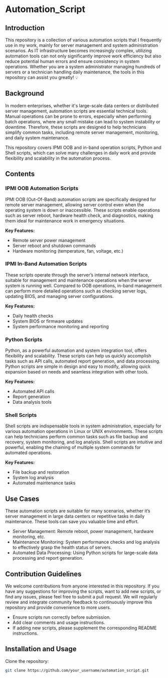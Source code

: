 # Automation_Script

## Introduction

This repository is a collection of various automation scripts that I frequently use in my work, mainly for server management and system administration scenarios. As IT infrastructure becomes increasingly complex, utilizing automation tools can not only significantly improve work efficiency but also reduce potential human errors and ensure consistency in system operations. Whether you are a system administrator managing hundreds of servers or a technician handling daily maintenance, the tools in this repository can assist you greatly! 💡

## Background

In modern enterprises, whether it's large-scale data centers or distributed server management, automation scripts are essential technical tools. Manual operations can be prone to errors, especially when performing batch operations, where any small mistake can lead to system instability or downtime. Therefore, these scripts are designed to help technicians simplify common tasks, including remote server management, monitoring, and daily system maintenance.

This repository covers IPMI OOB and in-band operation scripts, Python and Shell scripts, which can solve many challenges in daily work and provide flexibility and scalability in the automation process.

## Contents

### IPMI OOB Automation Scripts

IPMI OOB (Out-Of-Band) automation scripts are specifically designed for remote server management, allowing server control even when the operating system is down or inaccessible. These scripts enable operations such as server reboot, hardware health check, and diagnostics, making them ideal for maintenance work in emergency situations.

**Key Features:**
- Remote server power management
- Server reboot and shutdown commands
- Hardware monitoring (temperature, fan, voltage, etc.)

### IPMI In-Band Automation Scripts

These scripts operate through the server’s internal network interface, suitable for management and maintenance operations when the server system is running well. Compared to OOB operations, in-band management can perform more detailed operations such as checking server logs, updating BIOS, and managing server configurations.

**Key Features:**
- Daily health checks
- System BIOS or firmware updates
- System performance monitoring and reporting

### Python Scripts

Python, as a powerful automation and system integration tool, offers flexibility and scalability. These scripts can help us quickly accomplish tasks such as API calls, automated report generation, and data processing. Python scripts are simple in design and easy to modify, allowing quick expansion based on needs and seamless integration with other tools.

**Key Features:**
- Automated API calls
- Report generation
- Data analysis tools

### Shell Scripts

Shell scripts are indispensable tools in system administration, especially for various automation operations in Linux or UNIX environments. These scripts can help technicians perform common tasks such as file backup and recovery, system monitoring, and log analysis. Shell scripts are intuitive and powerful, enabling the chaining of multiple system commands for automated operations.

**Key Features:**
- File backup and restoration
- System log analysis
- Automated maintenance tasks

## Use Cases

These automation scripts are suitable for many scenarios, whether it’s server management in large data centers or repetitive tasks in daily maintenance. These tools can save you valuable time and effort.

- Server Management: Remote reboot, power management, hardware monitoring, etc.
- Maintenance Monitoring: System performance checks and log analysis to effectively grasp the health status of servers.
- Automated Data Processing: Using Python scripts for large-scale data processing and report generation.

## Contribution Guidelines

We welcome contributions from anyone interested in this repository. If you have any suggestions for improving the scripts, want to add new scripts, or find any issues, please feel free to submit a pull request. We will regularly review and integrate community feedback to continuously improve this repository and provide convenience to more users.

- Ensure scripts run correctly before submission.
- Add clear comments and usage instructions.
- If adding new scripts, please supplement the corresponding README instructions.

## Installation and Usage

Clone the repository:
```bash
git clone https://github.com/your_username/automation_script.git
